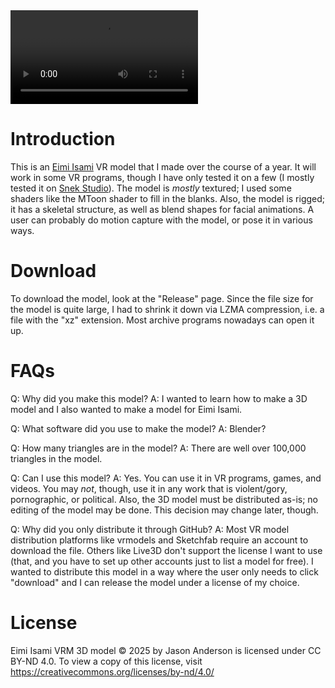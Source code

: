 <video controls>
  <source src="3D Eimi walking.mp4" type="video/mp4">
</video>

# Introduction

This is an [Eimi Isami](https://www.youtube.com/@eimiisami) VR model that I made over the course of a year. It will work in some VR programs, though I have only tested it on a few (I mostly tested it on [Snek Studio](https://snekstudio.com/)). The model is _mostly_ textured; I used some shaders like the MToon shader to fill in the blanks. Also, the model is rigged; it has a skeletal structure, as well as blend shapes for facial animations. A user can probably do motion capture with the model, or pose it in various ways.

# Download

To download the model, look at the "Release" page. Since the file size for the model is quite large, I had to shrink it down via LZMA compression, i.e. a file with the "xz" extension. Most archive programs nowadays can open it up.

# FAQs

Q: Why did you make this model?
A: I wanted to learn how to make a 3D model and I also wanted to make a model for Eimi Isami.

Q: What software did you use to make the model?
A: Blender?

Q: How many triangles are in the model?
A: There are well over 100,000 triangles in the model.

Q: Can I use this model?
A: Yes. You can use it in VR programs, games, and videos. You may _not_, though, use it in any work that is violent/gory, pornographic, or political. Also, the 3D model must be distributed as-is; no editing of the model may be done. This decision may change later, though.

Q: Why did you only distribute it through GitHub?
A: Most VR model distribution platforms like vrmodels and Sketchfab require an account to download the file. Others like Live3D don't support the license I want to use (that, and you have to set up other accounts just to list a model for free). I wanted to distribute this model in a way where the user only needs to click "download" and I can release the model under a license of my choice.

# License

Eimi Isami VRM 3D model © 2025 by Jason Anderson is licensed under CC BY-ND 4.0. To view a copy of this license, visit https://creativecommons.org/licenses/by-nd/4.0/
